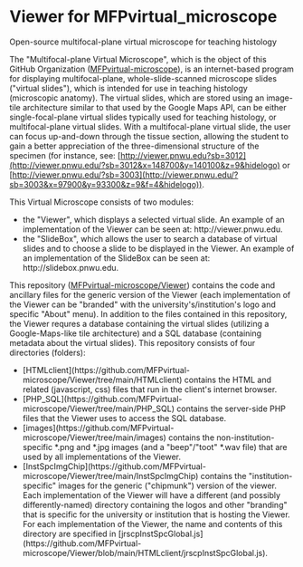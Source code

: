 # Viewer for MFPvirtual_microscope
Open-source multifocal-plane virtual microscope for teaching histology

The "Multifocal-plane Virtual Microscope", which is the object of this GitHub Organization ([MFPvirtual-microscope](https://github.com/MFPvirtual-microscope)), is an internet-based program for displaying multifocal-plane, whole-slide-scanned microscope slides ("virtual slides"), which is intended for use in teaching histology (microscopic anatomy).  The virtual slides, which are stored using an image-tile architecture similar to that used by the Google Maps API, can be either single-focal-plane virtual slides typically used for teaching histology, or multifocal-plane virtual slides.  With a multifocal-plane virtual slide, the user can focus up-and-down through the tissue section, allowing the student to gain a better appreciation of the three-dimensional structure of the specimen (for instance, see: [http://viewer.pnwu.edu?sb=3012](http://viewer.pnwu.edu/?sb=3012&x=148700&y=140100&z=9&hidelogo) or [http://viewer.pnwu.edu/?sb=3003](http://viewer.pnwu.edu/?sb=3003&x=97900&y=93300&z=9&f=4&hidelogo)).

This Virtual Microscope consists of two modules:
<ul><li>the "Viewer", which displays a selected virtual slide.  An example of an implementation of the Viewer can be seen at: http://viewer.pnwu.edu.</li>
<li>the "SlideBox", which allows the user to search a database of virtual slides and to choose a slide to be displayed in the Viewer.  An example of an implementation of the SlideBox can be seen at:  http://slidebox.pnwu.edu.</li>
</ul>

This repository ([MFPvirtual-microscope/Viewer](https://github.com/MFPvirtual-microscope/Viewer)) contains the code and ancillary files for the generic version of the Viewer (each implementation of the Viewer can be "branded" with the university's/institution's logo and specific "About" menu).  In addition to the files contained in this repository, the Viewer requres a database containing the virtual slides (utilizing a Google-Maps-like tile architecture) and a SQL database (containing metadata about the virtual slides).  This repository consists of four directories (folders):
<ul><li>[HTMLclient](https://github.com/MFPvirtual-microscope/Viewer/tree/main/HTMLclient) contains the HTML and related (javascript, css) files that run in the client's internet browser.</li>
<li>[PHP_SQL](https://github.com/MFPvirtual-microscope/Viewer/tree/main/PHP_SQL) contains the server-side PHP files that the Viewer uses to access the SQL database.</li>
<li>[images](https://github.com/MFPvirtual-microscope/Viewer/tree/main/images) contains the non-institution-specific *.png and *.jpg images (and a "beep"/"toot" *.wav file) that are used by all implementations of the Viewer.</li>
<li>[InstSpcImgChip](https://github.com/MFPvirtual-microscope/Viewer/tree/main/InstSpcImgChip) contains the "institution-specific" images for the generic ("chipmunk") version of the viewer.  Each implementation of the Viewer will have a different (and possibly differently-named) directory containing the logos and other "branding" that is specific for the university or institution that is hosting the Viewer.  For each implementation of the Viewer, the name and contents of this directory are specified in [jrscpInstSpcGlobal.js](https://github.com/MFPvirtual-microscope/Viewer/blob/main/HTMLclient/jrscpInstSpcGlobal.js).</li>
 </ul>
